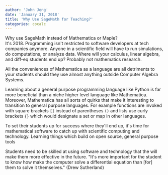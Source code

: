 ```yaml
---
author: 'John Jeng'
date: 'January 31, 2018'
title: 'Why Use SageMath for Teaching?'
categories: cocalc
---
```



Why use SageMath instead of Mathematica or Maple?  
It's 2018. Programming isn't restricted to software developers at tech companies anymore.
Anyone in a scientific field will have to run simulations, do computations, or analyze data.
Where will your calculus, linear algebra, and diff-eq students end up?
Probably not mathematics research.

All the conveniences of Mathematica as a language are all detriments to your students should they use
almost anything outside Computer Algebra Systems.

Learning about a general purpose programming language like Python is far more beneficial
than a niche higher level language like Mathematica. Moreover, Mathematica has all sorts of quirks that make it interesting to transition to general purpose languages.
For example functions are invoked with square brackets `[]` instead of parentheses `()` and lists use curly brackets
`{}` which would designate a set or map in other languages.

To set their students up for success where they'll end up, it's time for mathematical software to catch up with
scientific computing and technology. Learning things which build on open source, general purpose tools 

Students need to be skilled at using software and technology that the will make them more effective in the future.
"It's more important for the student to know how make the computer solve a differential equation than [for] them to solve it themselves." (Drew Sutherland)

